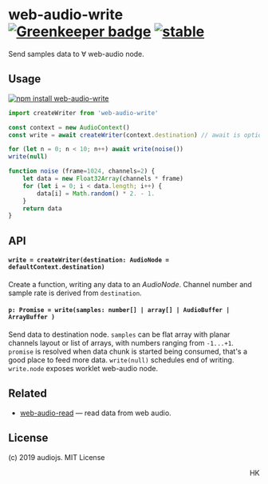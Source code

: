 # web-audio-write [![Greenkeeper badge](https://badges.greenkeeper.io/audiojs/web-audio-write.svg)](https://greenkeeper.io/) [![stable](https://img.shields.io/badge/stability-unstable-green.svg)](http://github.com/badges/stability-badges)

Send samples data to ∀ web-audio node.

## Usage

[![npm install web-audio-write](https://nodei.co/npm/web-audio-write.png?mini=true)](https://npmjs.org/package/web-audio-write/)

```js
import createWriter from 'web-audio-write'

const context = new AudioContext()
const write = await createWriter(context.destination) // await is optional

for (let n = 0; n < 10; n++) await write(noise())
write(null)

function noise (frame=1024, channels=2) {
	let data = new Float32Array(channels * frame)
	for (let i = 0; i < data.length; i++) {
		data[i] = Math.random() * 2. - 1.
	}
	return data
}
```

## API

#### `write = createWriter(destination: AudioNode = defaultContext.destination)`

Create a function, writing any data to an _AudioNode_. Channel number and sample rate is derived from `destination`.

#### `p: Promise = write(samples: number[] | array[] | AudioBuffer | ArrayBuffer )`

Send data to destination node.
`samples` can be flat array with planar channels layout or list of arrays, with numbers ranging from `-1...+1`.
`promise` is resolved when data chunk is started being consumed, that's a good place to feed more data.
`write(null)` schedules end of writing.
`write.node` exposes worklet web-audio node.

## Related

* [web-audio-read](https://github.com/audiojs/web-audio-read) — read data from web audio.

## License

(c) 2019 audiojs. MIT License

<p align="right">HK</p>
